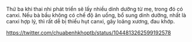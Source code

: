 Thứ ba khi thai nhi phát triển sẽ lấy nhiều dinh dưỡng từ mẹ, trong đó có canxi. Nếu bà bầu không có chế độ ăn uống, bổ sung dinh dưỡng, nhất là canxi hợp lý, thì rất dễ bị thiếu hụt canxi, gây loãng xương, đau khớp.




https://twitter.com/chuabenhkhoptb/status/1044813262599192578
